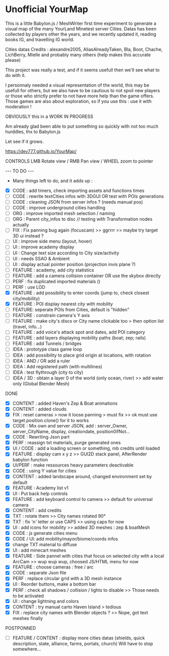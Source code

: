 # Unofficial YourMap

This is a little Babylon.js / MeshWriter first time experiment to generate a visual map of the many YourLand Minetest server Cities.
Datas has been collected by players other the years, and we recently updated it, reading books IG, and travelling IG world.

Cities datas Credits : alexandre2005, AliasAlreadyTaken, Bla, Boot, Chache, LichBerry, Mielle and probably many others (help makes this accurate please)

This project was really a test, and if it seems usefull then we'll see what to do with it.

I personnaly needed a visual representation of the world, this may be usefull for others, but we also have to be cautious to not spoil new players or those who strictly prefer to not have more help than the game offers.
Those games are also about exploration, so if you use this : use it with moderation !

OBVIOUSLY this in a WORK IN PROGRESS

Am already glad been able to put something so quickly with not too much hurddles, thx to Babylon.js

Let see if it grows.

https://dev777.github.io/YourMap/

CONTROLS
LMB Rotate view / RMB Pan view / WHEEL zoom to pointer

--- TO DO ---
* Many things left to do, and it adds up :
- [x] CODE : add timers, check importing assets and functions times
- [ ] CODE : rewrite textCities infos with 3DGUI OR test with POIs generations
- [ ] CODE : cleaning JSON from server infos ? (needs manual pos)
- [ ] CODE : improve underground cities handling
- [ ] ORG : improve imported mesh selection / naming
- [ ] ORG : Parent city_infos to disc // testing with Transformation nodes actually
- [ ] FIX : Fix panning bug again (focuscam) >> ggrrrr >> maybe try target 3D ui instead ?
- [ ] UI : improve side menu (layout, hover)
- [ ] UI : improve academy display
- [ ] UI : Change text size according to City size/activity
- [ ] UI : needs SSAO & Ambient
- [ ] UI : display actual pointer position (projection invis plane ?)
- [ ] FEATURE : academy, add city statistics
- [ ] FEATURE : add a camera collision container OR use the skybox directly
- [ ] PERF : fix duplicated imported materials ()
- [ ] PERF : use LOD
- [x] FEATURE : add possibility to enter coords (jump to, check closest city/mobility)
- [x] FEATURE : POI display nearest city with mobility
- [ ] FEATURE: seperate POIs from Cities, default is "hidden"
- [ ] FEATURE : constrain camera's Y axis
- [ ] FEATURE : make city's discs or City name clickable too > then option list (travel, info...)
- [ ] FEATURE : add voice's attack spot and dates, add POI category
- [ ] FEATURE : add layers displaying mobility paths (boat; zep; rails)
- [ ] FEATURE : add Tunnels / bridges
- [ ] IDEA : prototype class game loop
- [ ] IDEA : add possibility to place grid origin at locations, with rotation
- [ ] IDEA : AND / OR add a ruler
- [ ] IDEA : Add registered path (with multilines)
- [ ] IDEA : test flythrough (city to city)
- [ ] IDEA / 3D : obtain a layer 0 of the world (only ocean, river) >> add water only (Global Blender Mesh)

DONE
- [x] CONTENT : added Haven's Zep & Boat animations
- [x] CONTENT : added clouds
- [x] FIX : reset cameras > now it loose panning > must fix >> ok must use target.position.clone() for it to works
- [x] CODE : Mix own and server JSON, add : server_Owner, server_CityName, display, creationdate, position0ifNot...
- [x] CODE : Rewriting Json part
- [x] PERF : reassign txt materials, purge generated ones
- [x] UI / CODE : add a loading screen or something, mb credits until loaded
- [x] FEATURE : display cam x y z >> GUI2D stack panel, AfterRender babylon function
- [x] UI/PERF : make ressources heavy parameters deactivable
- [x] CODE : using Y value for cities
- [x] CONTENT : added landscape around, changed environment set by default
- [x] FEATURE : Academy list v1
- [x] UI : Put back help controls
- [x] FEATURE : add keyboard control to camera >> default for universal camera
- [x] CONTENT : add credits
- [x] TXT : rotate them >> City names rotated 90°
- [x] TXT : fix 'n' letter or use CAPS >> using caps for now
- [x] UI : add icons for mobility >> added 3D meshes : zep & boatMesh
- [x] CODE : js generate cities menu
- [x] CODE / UI: add mobility/mayor/biome/coords infos
- [x] change TXT material to diffuse
- [x] UI : add minecart meshes
- [x] FEATURE : Side pannel with cities that focus on selected city with a local ArcCam >> wup wup wup, choosed JS/HTML menu for now
- [x] FEATURE : choose cameras : free / arc
- [x] CODE : separate Json file
- [x] PERF : replace circular grid with a 3D mesh instance
- [x] UI : Reorder buttons, make a bottom bar
- [x] PERF : check all shadows / collision / lights to disable  >> Those needs to be activated
- [x] UI : change lightning and colors
- [x] CONTENT : try manual carto Haven Island > tedious
- [x] FIX : replace city names with Blender objects ? >> Nope, got text meshes finally

POSTPONNED
- [ ] FEATURE / CONTENT : display more cities datas (shields, quick description, state, alliance, farms, portals, church)
Will have to stop somewhere...
